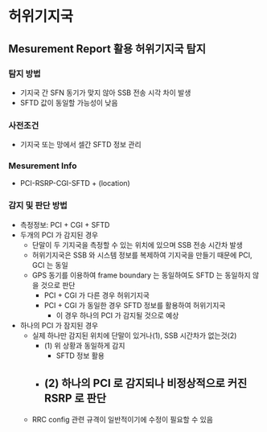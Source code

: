 # 허위기지국

## Mesurement Report 활용 허위기지국 탐지
### 탐지 방법
- 기지국 간 SFN 동기가 맞지 않아 SSB 전송 시각 차이 발생
- SFTD 값이 동일할 가능성이 낮음

### 사전조건
- 기지국 또는 망에서 셀간 SFTD 정보 관리

### Mesurement Info
- PCI-RSRP-CGI-SFTD + (location)

### 감지 및 판단 방법
- 측정정보: PCI + CGI + SFTD
- 두개의 PCI 가 감지된 경우
  - 단말이 두 기지국을 측정할 수 있는 위치에 있으며 SSB 전송 시간차 발생
  - 허위기지국은 SSB 와 시스템 정보를 복제하여 기지국을 만들기 때문에 PCI, GCI 는 동일
  - GPS 동기를 이용하여 frame boundary 는 동일하여도 SFTD 는 동일하지 않을 것으로 판단
    - PCI + CGI 가 다른 경우 허위기지국
    - PCI + CGI 가 동일한 경우 SFTD 정보를 활용하여 허위기지국
      - 이 경우 하나의 PCI 가 감지될 것으로 예상
- 하나의 PCI 가 잠지된 경우
  - 실제 하나만 감지된 위치에 단말이 있거나(1), SSB 시간차가 없는것(2)
    - (1) 위 상황과 동일하게 감지
      - SFTD 정보 활용
    - (2) 하나의 PCI 로 감지되나 비정상적으로 커진 RSRP 로 판단
      - 
  - RRC config 관련 규격이 일반적이기에 수정이 필요할 수 있음


